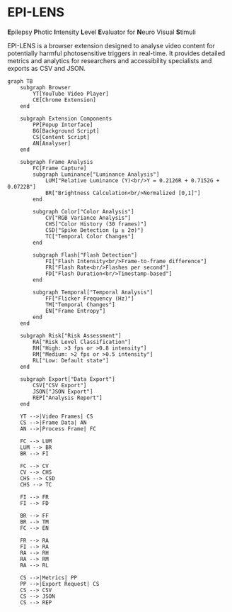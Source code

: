 # EPI-LENS
**E**pilepsy **P**hotic **I**ntensity **L**evel **E**valuator for **N**euro Visual **S**timuli

EPI-LENS is a browser extension designed to analyse video content for potentially harmful photosensitive triggers in real-time. It provides detailed metrics and analytics for researchers and accessibility specialists and exports as CSV and JSON.


```mermaid
graph TB
    subgraph Browser
        YT[YouTube Video Player]
        CE[Chrome Extension]
    end

    subgraph Extension Components
        PP[Popup Interface]
        BG[Background Script]
        CS[Content Script]
        AN[Analyser]
    end

    subgraph Frame Analysis
        FC[Frame Capture]
        subgraph Luminance["Luminance Analysis"]
            LUM["Relative Luminance (Y)<br/>Y = 0.2126R + 0.7152G + 0.0722B"]
            BR["Brightness Calculation<br/>Normalized [0,1]"]
        end

        subgraph Color["Color Analysis"]
            CV["RGB Variance Analysis"]
            CHS["Color History (30 frames)"]
            CSD["Spike Detection (μ ± 2σ)"]
            TC["Temporal Color Changes"]
        end

        subgraph Flash["Flash Detection"]
            FI["Flash Intensity<br/>Frame-to-frame difference"]
            FR["Flash Rate<br/>Flashes per second"]
            FD["Flash Duration<br/>Timestamp-based"]
        end

        subgraph Temporal["Temporal Analysis"]
            FF["Flicker Frequency (Hz)"]
            TM["Temporal Changes"]
            EN["Frame Entropy"]
        end
    end

    subgraph Risk["Risk Assessment"]
        RA["Risk Level Classification"]
        RH["High: >3 fps or >0.8 intensity"]
        RM["Medium: >2 fps or >0.5 intensity"]
        RL["Low: Default state"]
    end

    subgraph Export["Data Export"]
        CSV["CSV Export"]
        JSON["JSON Export"]
        REP["Analysis Report"]
    end

    YT -->|Video Frames| CS
    CS -->|Frame Data| AN
    AN -->|Process Frame| FC

    FC --> LUM
    LUM --> BR
    BR --> FI

    FC --> CV
    CV --> CHS
    CHS --> CSD
    CHS --> TC

    FI --> FR
    FI --> FD

    BR --> FF
    BR --> TM
    FC --> EN

    FR --> RA
    FI --> RA
    RA --> RH
    RA --> RM
    RA --> RL

    CS -->|Metrics| PP
    PP -->|Export Request| CS
    CS --> CSV
    CS --> JSON
    CS --> REP
```

